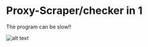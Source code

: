 # Proxy-Scraper/checker in 1

The program can be slow!!


![alt text](https://cdn.discordapp.com/attachments/798475727829598228/824380187277656145/download.png)
